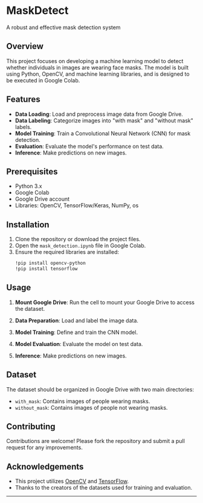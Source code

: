 # MaskDetect
A robust and effective mask detection system


## Overview

This project focuses on developing a machine learning model to detect whether individuals in images are wearing face masks. The model is built using Python, OpenCV, and machine learning libraries, and is designed to be executed in Google Colab.

## Features

- **Data Loading**: Load and preprocess image data from Google Drive.
- **Data Labeling**: Categorize images into "with mask" and "without mask" labels.
- **Model Training**: Train a Convolutional Neural Network (CNN) for mask detection.
- **Evaluation**: Evaluate the model's performance on test data.
- **Inference**: Make predictions on new images.

## Prerequisites

- Python 3.x
- Google Colab
- Google Drive account
- Libraries: OpenCV, TensorFlow/Keras, NumPy, os

## Installation

1. Clone the repository or download the project files.
2. Open the `mask_detection.ipynb` file in Google Colab.
3. Ensure the required libraries are installed:
   ```bash
   !pip install opencv-python
   !pip install tensorflow
   ```
## Usage

1. **Mount Google Drive**: Run the cell to mount your Google Drive to access the dataset.

2. **Data Preparation**: Load and label the image data.

3. **Model Training**: Define and train the CNN model.

4. **Model Evaluation**: Evaluate the model on test data.
5. **Inference**: Make predictions on new images.


## Dataset

The dataset should be organized in Google Drive with two main directories:
- `with_mask`: Contains images of people wearing masks.
- `without_mask`: Contains images of people not wearing masks.

## Contributing

Contributions are welcome! Please fork the repository and submit a pull request for any improvements.

## Acknowledgements

- This project utilizes [OpenCV](https://opencv.org/) and [TensorFlow](https://www.tensorflow.org/).
- Thanks to the creators of the datasets used for training and evaluation.

---


